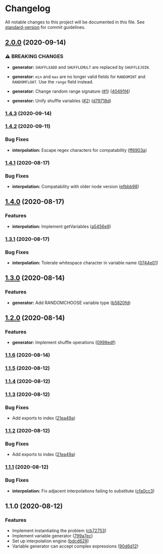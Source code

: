 # Changelog

All notable changes to this project will be documented in this file. See [standard-version](https://github.com/conventional-changelog/standard-version) for commit guidelines.

## [2.0.0](https://github.com/ArdentLabs/ardent-script/compare/v1.4.3...v2.0.0) (2020-09-14)


### ⚠ BREAKING CHANGES

* **generator:** `SHUFFLEADD` and `SHUFFLEMULT` are replaced by `SHUFFLEJOIN`.
* **generator:** `min` and `max` are no longer valid fields for `RANDOMINT` and `RANDOMFLOAT`. Use the `range` field instead.

* **generator:** Change random range signature ([#1](https://github.com/ArdentLabs/ardent-script/issues/1)) ([40491f4](https://github.com/ArdentLabs/ardent-script/commit/40491f4c5a2e67a78cd4006a2ef55cfaec1285f4))
* **generator:** Unify shuffle variables ([#2](https://github.com/ArdentLabs/ardent-script/issues/2)) ([d79718d](https://github.com/ArdentLabs/ardent-script/commit/d79718d0f9986d0f70ef94f9ff170fe55af4248c))

### [1.4.3](https://github.com/ArdentLabs/ardent-script/compare/v1.4.2...v1.4.3) (2020-09-14)

### [1.4.2](https://github.com/ArdentLabs/ardent-script/compare/v1.4.1...v1.4.2) (2020-09-11)


### Bug Fixes

* **interpolation:** Escape regex characters for compatability ([ff6903a](https://github.com/ArdentLabs/ardent-script/commit/ff6903a964d03d4c2cfc4067f89f70bc90ca35c4))

### [1.4.1](https://github.com/ArdentLabs/ardent-script/compare/v1.4.0...v1.4.1) (2020-08-17)


### Bug Fixes

* **interpolation:** Compatability with older node version ([efbbb98](https://github.com/ArdentLabs/ardent-script/commit/efbbb98dfadf496722bb44026cc12c455f14a53d))

## [1.4.0](https://github.com/ArdentLabs/ardent-script/compare/v1.3.1...v1.4.0) (2020-08-17)


### Features

* **interpolation:** Implement getVariables ([a5456e9](https://github.com/ArdentLabs/ardent-script/commit/a5456e9f860f760da9750fe1d36426da65e57a17))

### [1.3.1](https://github.com/ArdentLabs/ardent-script/compare/v1.3.0...v1.3.1) (2020-08-17)


### Bug Fixes

* **interpolation:** Tolerate whitespace character in variable name ([0744e01](https://github.com/ArdentLabs/ardent-script/commit/0744e011763e8509c03c65cb891be93517e3d255))

## [1.3.0](https://github.com/ArdentLabs/ardent-script/compare/v1.2.0...v1.3.0) (2020-08-14)


### Features

* **generator:** Add RANDOMCHOOSE variable type ([b5820fd](https://github.com/ArdentLabs/ardent-script/commit/b5820fd06b33349960b8cce81ff175902cff282a))

## [1.2.0](https://github.com/ArdentLabs/ardent-script/compare/v1.1.6...v1.2.0) (2020-08-14)


### Features

* **generator:** Implement shuffle operations ([0998edf](https://github.com/ArdentLabs/ardent-script/commit/0998edf302e838985f7fc71f1c54b481fa379b25))

### [1.1.6](https://github.com/ArdentLabs/ardent-script/compare/v1.1.5...v1.1.6) (2020-08-14)

### [1.1.5](https://github.com/ArdentLabs/ardent-script/compare/v1.1.4...v1.1.5) (2020-08-12)

### [1.1.4](https://github.com/ArdentLabs/ardent-script/compare/v1.1.3...v1.1.4) (2020-08-12)

### [1.1.3](https://github.com/ArdentLabs/ardent-script/compare/v1.1.1...v1.1.3) (2020-08-12)


### Bug Fixes

* Add exports to index ([21ea49a](https://github.com/ArdentLabs/ardent-script/commit/21ea49a9d5f8dc1fa1dca3a5fceabb68f69cc785))

### [1.1.2](https://github.com/ArdentLabs/ardent-script/compare/v1.1.1...v1.1.2) (2020-08-12)


### Bug Fixes

* Add exports to index ([21ea49a](https://github.com/ArdentLabs/ardent-script/commit/21ea49a9d5f8dc1fa1dca3a5fceabb68f69cc785))

### [1.1.1](https://github.com/ArdentLabs/ardent-script/compare/v1.1.0...v1.1.1) (2020-08-12)


### Bug Fixes

* **interpolation:** Fix adjacent interpolations failing to substitute ([cfa0cc3](https://github.com/ArdentLabs/ardent-script/commit/cfa0cc3241178ce4f5843eed6add4266c3fe9981))

## 1.1.0 (2020-08-12)


### Features

* Implement instantiating the problem ([cb72753](https://github.com/ArdentLabs/ardent-script/commit/cb72753bf49bd6d9e47f84b8406fa79df540edc4))
* Implement variable generator ([799a7ec](https://github.com/ArdentLabs/ardent-script/commit/799a7ec74347c830de18a9cbbfb6f252e58de9e3))
* Set up interpolation engine ([bdcd629](https://github.com/ArdentLabs/ardent-script/commit/bdcd629ce4a852909089e563202c9a63628677d0))
* Variable generator can accept complex expressions ([90d6d12](https://github.com/ArdentLabs/ardent-script/commit/90d6d12835c83228f421824d38f5474b5ab285f4))
